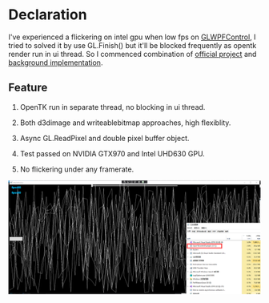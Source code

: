 

# Declaration
I've experienced a flickering on intel gpu when low fps on [GLWPFControl](https://github.com/opentk/GLWpfControl), 
I tried to solved it by use GL.Finish() but it'll be blocked frequently as opentk render run in ui thread. 
So I commenced combination of  [official project](https://github.com/opentk/GLWpfControl) and [background implementation](https://github.com/jayhf/OpenTkControl).

## Feature

1. OpenTK run in separate thread, no blocking in ui thread.

2. Both d3dimage and writeablebitmap approaches, high flexiblity.

3. Async GL.ReadPixel and double pixel buffer object.

4. Test passed on NVIDIA GTX970 and Intel UHD630 GPU.

5. No flickering under any framerate.


![Mdpng](mdpng.png)
